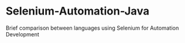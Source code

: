 # Selenium-Automation-Java
Brief comparison between languages using Selenium for Automation Development
